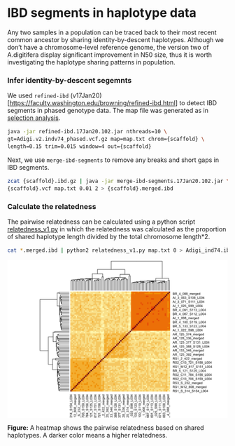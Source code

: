 IBD segments in haplotype data
================

Any two samples in a population can be traced back to their most recent
common ancestor by sharing identity-by-descent haplotypes. Although we
don’t have a chromosome-level reference genome, the version two of
A.digitifera display significant improvement in N50 size, thus it is
worth investigating the haplotype sharing patterns in population.

### Infer identity-by-descent segemnts

We used `refined-ibd`
(v17Jan20)\[<https://faculty.washington.edu/browning/refined-ibd.html>\]
to detect IBD segments in phased genotype data. The map file was
generated as in [selection analysis](06.selection_analysis.md).

``` bash
java -jar refined-ibd.17Jan20.102.jar nthreads=10 \
gt=Adigi.v2.indv74_phased.vcf.gz map=map.txt chrom={scaffold} \
length=0.15 trim=0.015 window=4 out={scaffold}
```

Next, we use `merge-ibd-segments` to remove any breaks and short gaps in
IBD segments.

``` bash
zcat {scaffold}.ibd.gz | java -jar merge-ibd-segments.17Jan20.102.jar \
{scaffold}.vcf map.txt 0.01 2 > {scaffold}.merged.ibd
```

### Calculate the relatedness

The pairwise relatedness can be calculated using a python script
[relatedness\_v1.py](http://faculty.washington.edu/sguy/ibd_relatedness.html)
in which the relatedness was calculated as the proportion of shared
haplotype length divided by the total chromosome length\*2.

``` bash
cat *.merged.ibd | python2 relatedness_v1.py map.txt 0 > Adigi_ind74.ibd_relatedness.txt
```

<img src="05.ibd_segemnts_files/figure-gfm/unnamed-chunk-1-1.png" width="672" style="display: block; margin: auto;" />

**Figure:** A heatmap shows the pairwise relatedness based on shared
haplotypes. A darker color means a higher relatedness.
